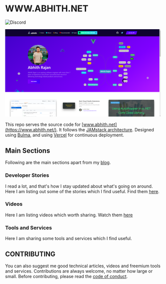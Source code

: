 # WWW.ABHITH.NET

![Discord](https://img.shields.io/discord/671364953487310854)

![website](./static/img/repo/banner.png)

This repo serves the source code for [www.abhith.net](https://www.abhith.net/).
It follows the [JAMstack architecture](https://jamstack.org).
Designed using [Bulma](https://bulma.io), and using [Vercel](https://vercel.com/) for continuous deployment.

## Main Sections

Following are the main sections apart from my [blog](https://www.abhith.net/blog).

### Developer Stories

I read a lot, and that's how I stay updated about what's going on around.
Here I am listing out some of the stories which I find useful.
Find them [here](https://www.abhith.net/recommended/stories/).

### Videos

Here I am listing videos which worth sharing.
Watch them [here](https://www.abhith.net/recommended/videos/)

### Tools and Services

Here I am sharing some tools and services which I find useful.

## CONTRIBUTING

You can also suggest me good technical articles, videos and freemium tools and services.
Contributions are always welcome, no matter how large or small.
Before contributing, please read the [code of conduct](CODE_OF_CONDUCT.md).

